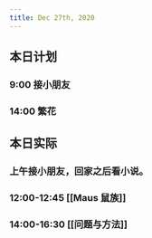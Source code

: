 ```yaml
---
title: Dec 27th, 2020
---
```


## 本日计划
### 9:00 接小朋友
### 14:00 繁花
## 本日实际
### 上午接小朋友，回家之后看小说。
### 12:00-12:45 [[Maus 鼠族]]
### 14:00-16:30 [[问题与方法]]
### 
